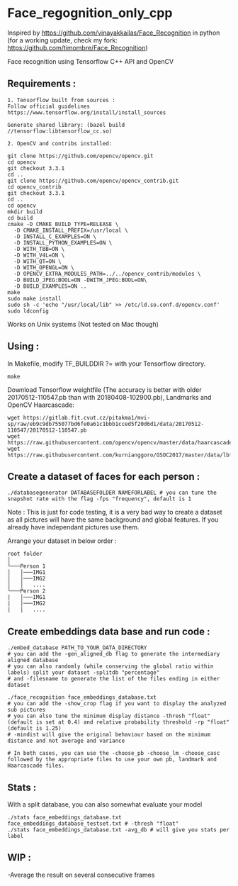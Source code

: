 # Face_regognition_only_cpp

Inspired by https://github.com/vinayakkailas/Face_Recognition in python
(for a working update, check my fork: https://github.com/timombre/Face_Recognition)

Face recognition using Tensorflow C++ API and OpenCV

## Requirements :

	1. Tensorflow built from sources :
	Follow official guidelines
	https://www.tensorflow.org/install/install_sources
	
	Generate shared library: (bazel build //tensorflow:libtensorflow_cc.so)
	
	2. OpenCV and contribs installed:
	
	git clone https://github.com/opencv/opencv.git
	cd opencv 
	git checkout 3.3.1 
	cd ..
	git clone https://github.com/opencv/opencv_contrib.git
	cd opencv_contrib
	git checkout 3.3.1
	cd ..
	cd opencv
	mkdir build
	cd build
	cmake -D CMAKE_BUILD_TYPE=RELEASE \
      -D CMAKE_INSTALL_PREFIX=/usr/local \
      -D INSTALL_C_EXAMPLES=ON \
      -D INSTALL_PYTHON_EXAMPLES=ON \
      -D WITH_TBB=ON \
      -D WITH_V4L=ON \
      -D WITH_QT=ON \
      -D WITH_OPENGL=ON \
      -D OPENCV_EXTRA_MODULES_PATH=../../opencv_contrib/modules \
      -D BUILD_JPEG:BOOL=ON -DWITH_JPEG:BOOL=ON\
      -D BUILD_EXAMPLES=ON ..
	make
	sudo make install
	sudo sh -c 'echo "/usr/local/lib" >> /etc/ld.so.conf.d/opencv.conf'
	sudo ldconfig
	

Works on Unix systems (Not tested on Mac though)

## Using :

In Makefile, modify TF_BUILDDIR ?= with your Tensorflow directory.

    make

Download Tensorflow weightfile (The accuracy is better with older 20170512-110547.pb than with 20180408-102900.pb), Landmarks and OpenCV Haarcascade:

    wget https://gitlab.fit.cvut.cz/pitakma1/mvi-sp/raw/eb9c9db755077bd6fe0a61c1bbb1cced5f20d6d1/data/20170512-110547/20170512-110547.pb
    wget https://raw.githubusercontent.com/opencv/opencv/master/data/haarcascades/haarcascade_frontalface_alt2.xml
    wget https://raw.githubusercontent.com/kurnianggoro/GSOC2017/master/data/lbfmodel.yaml


## Create a dataset of faces for each person :

    ./databasegenerator DATABASEFOLDER NAMEFORLABEL # you can tune the snapshot rate with the flag -fps "frequency", default is 1
    
Note : This is just for code testing, it is a very bad way to create a dataset as all pictures will have the same background and global features. If you already have independant pictures use them.

Arrange your dataset in below order :


```
root folder  
│
└───Person 1
│   │───IMG1
│   │───IMG2
│   │   ....
└───Person 2
|   │───IMG1
|   │───IMG2
|   |   ....
```
## Create embeddings data base and run code :
   
    ./embed_database PATH_TO_YOUR_DATA_DIRECTORY 
    # you can add the -gen_aligned_db flag to generate the intermediary aligned database
    # you can also randomly (while conserving the global ratio within labels) split your dataset -splitdb "percentage" 
    # and -filesname to generate the list of the files ending in either dataset

    ./face_recognition face_embeddings_database.txt
    # you can add the -show_crop flag if you want to display the analyzed sub pictures
    # you can also tune the minimum display distance -thresh "float" (default is set at 0.4) and relative probability threshold -rp "float" (default is 1.25)
    # -mindist will give the original behaviour based on the minimum distance and not average and variance

    # In both cases, you can use the -choose_pb -choose_lm -choose_casc followed by the appropriate files to use your own pb, landmark and Haarcascade files.


## Stats :

With a split database, you can also somewhat evaluate your model

    ./stats face_embeddings_database.txt face_embeddings_database_testset.txt # -thresh "float"
    ./stats face_embeddings_database.txt -avg_db # will give you stats per label


## WIP :

-Average the result on several consecutive frames
